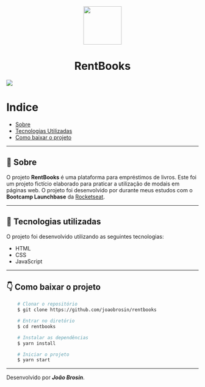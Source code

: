 <div align="center">
    <img width="100px" src="https://image.flaticon.com/icons/svg/945/945170.svg">
    <h1> RentBooks </h1>
</div>

<img src="https://ik.imagekit.io/eskqbzkmgf/layout_yZz2a3F1r.png">



# Indice
- [Sobre](#-sobre)
- [Tecnologias Utilizadas](#-tecnologias-utilizadas)
- [Como baixar o projeto](#-como-baixar-o-projeto)

---

## 📝 Sobre
O projeto **RentBooks** é uma plataforma para empréstimos de livros. Este foi um projeto fictício elaborado para praticar a utilização de modais em páginas web. O projeto foi desenvolvido por durante meus estudos com o **Bootcamp Launchbase** da [Rocketseat](https://rocketseat.com.br).

---

## 🚀 Tecnologias utilizadas
O projeto foi desenvolvido utilizando as seguintes tecnologias:

- HTML
- CSS
- JavaScript

---

## 👇 Como baixar o projeto
```bash
    # Clonar o repositório
    $ git clone https://github.com/joaobrosin/rentbooks

    # Entrar no diretório
    $ cd rentbooks

    # Instalar as dependências
    $ yarn install

    # Iniciar o projeto
    $ yarn start
```
---

Desenvolvido por ***João Brosin***.
